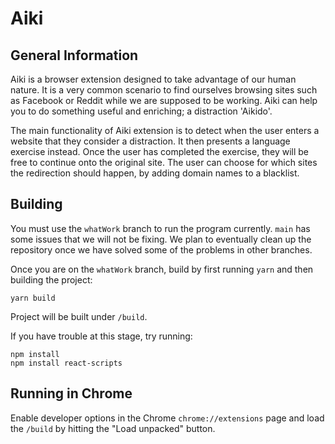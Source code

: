 # Aiki

## General Information
 
Aiki is a browser extension designed to take advantage of our human nature. 
It is a very common scenario to find ourselves browsing sites such as Facebook or Reddit while we are supposed to be working. 
Aiki can help you to do something useful and enriching; a distraction 'Aikido'. 

The main functionality of Aiki extension is to detect when the user enters a website that they consider a distraction. 
It then presents a language exercise instead. Once the user has completed the exercise, they will be free to continue onto the original site. 
The user can choose for which sites the redirection should happen, by adding domain names to a blacklist. 

## Building

You must use the `whatWork` branch to run the program currently. `main` has some issues that we will not be fixing. We plan to eventually clean up the repository once we have solved some of the problems in other branches.  

Once you are on the `whatWork` branch, build by first running `yarn` and then building the project:

```shell
yarn build
```

Project will be built under `/build`.

If you have trouble at this stage, try running:

```shell
npm install
npm install react-scripts
```

## Running in Chrome

Enable developer options in the Chrome `chrome://extensions` page and load the `/build` by hitting the "Load unpacked" button.

